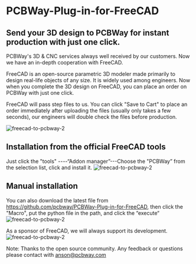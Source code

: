 # PCBWay-Plug-in-for-FreeCAD

## Send your 3D design to PCBWay for instant production with just one click.

PCBWay's 3D & CNC services always well received by our customers. Now we have an in-depth cooperation with FreeCAD.

FreeCAD is an open-source parametric 3D modeler made primarily to design real-life objects of any size. It is widely used among engineers. 
Now when you complete the 3D design on FreeCAD, you can place an order on PCBWay with just one click.

FreeCAD will pass step files to us. You can click "Save to Cart" to place an order immediately after uploading the files (usually only takes a few seconds), our engineers will double check the files before production.

![freecad-to-pcbway-2](https://pcbwayfile.s3.us-west-2.amazonaws.com/web/22/07/29/1549589214364t.gif)

## Installation from the official FreeCAD tools

Just click the "tools" ----“Addon manager”---Choose the "PCBWay” from the selection list, click and install it.
![freecad-to-pcbway-2](https://pcbwayfile.s3.us-west-2.amazonaws.com/web/22/07/29/1551249287555.png)
 

## Manual installation
You can also download the latest file from https://github.com/pcbway/PCBWay-Plug-in-for-FreeCAD, then click the "Macro", put the python file in the path, and click the  “execute“ 
![freecad-to-pcbway-2](https://pcbwayfile.s3.us-west-2.amazonaws.com/web/22/07/29/1553455232552.png)

As a sponsor of FreeCAD, we will always support its development.
![freecad-to-pcbway-2](https://pcbwayfile.s3.us-west-2.amazonaws.com/web/22/07/29/1555340551817.png)
 
Note: Thanks to the open source community. Any feedback or questions please contact with anson@pcbway.com













